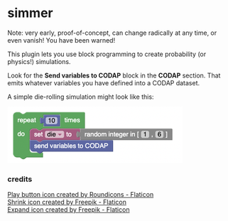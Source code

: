 # simmer

Note: very early, proof-of-concept, 
can change radically at any time, or even vanish! 
You have been warned!

This plugin lets you use block programming to create probability (or physics!) simulations. 

Look for the **Send variables to CODAP** block in the **CODAP** section. 
That emits whatever variables you have defined into a CODAP dataset. 

A simple die-rolling simulation might look like this:

![sample blocks](art/simple-example.png)

### credits
<a href="https://www.flaticon.com/free-icons/play-button" title="play button icons">Play button icon created by Roundicons - Flaticon</a><br>
<a href="https://www.flaticon.com/free-icons/shrink" title="shrink icons">Shrink icon created by Freepik - Flaticon</a><br>
<a href="https://www.flaticon.com/free-icons/expand" title="expand icons">Expand icon created by Freepik - Flaticon</a><br>